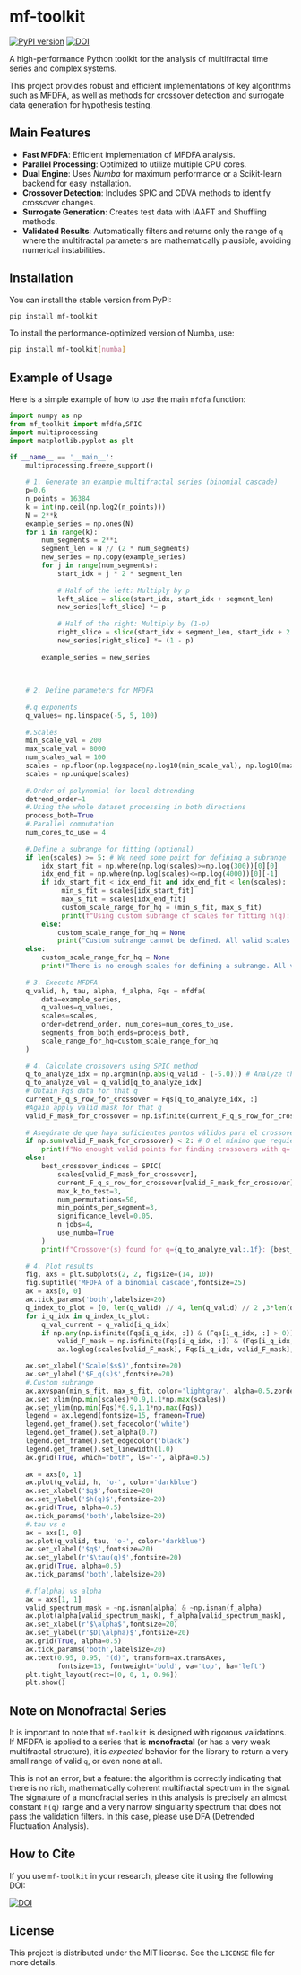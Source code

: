 # mf-toolkit

[![PyPI version](https://badge.fury.io/py/mf-toolkit.svg)](https://pypi.org/project/mf-toolkit/0.1.0/)
[![DOI](https://zenodo.org/badge/DOI/10.5281/zenodo.15858623.svg)](https://doi.org/10.5281/zenodo.15858623)

A high-performance Python toolkit for the analysis of multifractal time series and complex systems.

This project provides robust and efficient implementations of key algorithms such as MFDFA, as well as methods for crossover detection and surrogate data generation for hypothesis testing.

## Main Features

* **Fast MFDFA**: Efficient implementation of MFDFA analysis.
* **Parallel Processing**: Optimized to utilize multiple CPU cores.
* **Dual Engine**: Uses *Numba* for maximum performance or a Scikit-learn backend for easy installation.
* **Crossover Detection**: Includes SPIC and CDVA methods to identify crossover changes.
* **Surrogate Generation**: Creates test data with IAAFT and Shuffling methods.
* **Validated Results**: Automatically filters and returns only the range of `q` where the multifractal parameters are mathematically plausible, avoiding numerical instabilities.

## Installation

You can install the stable version from PyPI:

```bash
pip install mf-toolkit
```

To install the performance-optimized version of Numba, use:
```bash
pip install mf-toolkit[numba]
```

## Example of Usage

Here is a simple example of how to use the main `mfdfa` function:

```python
import numpy as np
from mf_toolkit import mfdfa,SPIC
import multiprocessing
import matplotlib.pyplot as plt 

if __name__ == '__main__':
    multiprocessing.freeze_support()
    
    # 1. Generate an example multifractal series (binomial cascade)
    p=0.6
    n_points = 16384
    k = int(np.ceil(np.log2(n_points)))
    N = 2**k
    example_series = np.ones(N)
    for i in range(k):
        num_segments = 2**i
        segment_len = N // (2 * num_segments)
        new_series = np.copy(example_series)
        for j in range(num_segments):
            start_idx = j * 2 * segment_len
                
            # Half of the left: Multiply by p
            left_slice = slice(start_idx, start_idx + segment_len)
            new_series[left_slice] *= p
                
            # Half of the right: Multiply by (1-p)
            right_slice = slice(start_idx + segment_len, start_idx + 2 * segment_len)
            new_series[right_slice] *= (1 - p)
                
        example_series = new_series
            
    
    
    # 2. Define parameters for MFDFA
    
    #.q exponents
    q_values= np.linspace(-5, 5, 100)
    
    #.Scales
    min_scale_val = 200
    max_scale_val = 8000
    num_scales_val = 100 
    scales = np.floor(np.logspace(np.log10(min_scale_val), np.log10(max_scale_val), num_scales_val)).astype(int)
    scales = np.unique(scales) 
    
    #.Order of polynomial for local detrending
    detrend_order=1
    #.Using the whole dataset processing in both directions
    process_both=True
    #.Parallel computation
    num_cores_to_use = 4 
    
    #.Define a subrange for fitting (optional)
    if len(scales) >= 5: # We need some point for defining a subrange
        idx_start_fit = np.where(np.log(scales)>=np.log(300))[0][0]
        idx_end_fit = np.where(np.log(scales)<=np.log(4000))[0][-1]
        if idx_start_fit < idx_end_fit and idx_end_fit < len(scales):
             min_s_fit = scales[idx_start_fit]
             max_s_fit = scales[idx_end_fit]
             custom_scale_range_for_hq = (min_s_fit, max_s_fit)
             print(f"Using custom subrange of scales for fitting h(q): {custom_scale_range_for_hq}")
        else:
            custom_scale_range_for_hq = None
            print("Custom subrange cannot be defined. All valid scales will be used.")
    else:
        custom_scale_range_for_hq = None 
        print("There is no enough scales for defining a subrange. All valid scales will be used")
    
    # 3. Execute MFDFA
    q_valid, h, tau, alpha, f_alpha, Fqs = mfdfa(
        data=example_series,
        q_values=q_values,
        scales=scales,
        order=detrend_order, num_cores=num_cores_to_use,
        segments_from_both_ends=process_both, 
        scale_range_for_hq=custom_scale_range_for_hq   
    )
    
    # 4. Calculate crossovers using SPIC method
    q_to_analyze_idx = np.argmin(np.abs(q_valid - (-5.0))) # Analyze the case of q=-5.0
    q_to_analyze_val = q_valid[q_to_analyze_idx]
    # Obtain Fqs data for that q
    current_F_q_s_row_for_crossover = Fqs[q_to_analyze_idx, :]
    #Again apply valid mask for that q
    valid_F_mask_for_crossover = np.isfinite(current_F_q_s_row_for_crossover) & (current_F_q_s_row_for_crossover > 0)
    
    # Asegúrate de que haya suficientes puntos válidos para el crossover
    if np.sum(valid_F_mask_for_crossover) < 2: # O el mínimo que requiera find_best_crossovers
        print(f"No enought valid points for finding crossovers with q={q_to_analyze_val:.1f}")
    else:
        best_crossover_indices = SPIC(
            scales[valid_F_mask_for_crossover], 
            current_F_q_s_row_for_crossover[valid_F_mask_for_crossover],
            max_k_to_test=3, 
            num_permutations=50, 
            min_points_per_segment=3, 
            significance_level=0.05,
            n_jobs=4,
            use_numba=True
        )
        print(f"Crossover(s) found for q={q_to_analyze_val:.1f}: {best_crossover_indices}")
        
    # 4. Plot results
    fig, axs = plt.subplots(2, 2, figsize=(14, 10))
    fig.suptitle('MFDFA of a binomial cascade',fontsize=25)
    ax = axs[0, 0]
    ax.tick_params('both',labelsize=20)
    q_index_to_plot = [0, len(q_valid) // 4, len(q_valid) // 2 ,3*len(q_valid) // 4,len(q_valid) - 1]
    for i_q_idx in q_index_to_plot:
        q_val_current = q_valid[i_q_idx]
        if np.any(np.isfinite(Fqs[i_q_idx, :]) & (Fqs[i_q_idx, :] > 0)):
            valid_F_mask = np.isfinite(Fqs[i_q_idx, :]) & (Fqs[i_q_idx, :] > 0)
            ax.loglog(scales[valid_F_mask], Fqs[i_q_idx, valid_F_mask], 'o-', label=f'q={q_val_current:.1f}',zorder=1)

    ax.set_xlabel('Scale($s$)',fontsize=20)
    ax.set_ylabel('$F_q(s)$',fontsize=20)
    #.Custom subrange
    ax.axvspan(min_s_fit, max_s_fit, color='lightgray', alpha=0.5,zorder=0)
    ax.set_xlim(np.min(scales)*0.9,1.1*np.max(scales))
    ax.set_ylim(np.min(Fqs)*0.9,1.1*np.max(Fqs))
    legend = ax.legend(fontsize=15, frameon=True)
    legend.get_frame().set_facecolor('white')      
    legend.get_frame().set_alpha(0.7)             
    legend.get_frame().set_edgecolor('black')
    legend.get_frame().set_linewidth(1.0)
    ax.grid(True, which="both", ls="-", alpha=0.5)
    
    ax = axs[0, 1]
    ax.plot(q_valid, h, 'o-', color='darkblue')
    ax.set_xlabel('$q$',fontsize=20)
    ax.set_ylabel('$h(q)$',fontsize=20)
    ax.grid(True, alpha=0.5)
    ax.tick_params('both',labelsize=20)
    #.tau vs q
    ax = axs[1, 0]
    ax.plot(q_valid, tau, 'o-', color='darkblue')
    ax.set_xlabel('$q$',fontsize=20)
    ax.set_ylabel(r'$\tau(q)$',fontsize=20)
    ax.grid(True, alpha=0.5)
    ax.tick_params('both',labelsize=20)
    
    #.f(alpha) vs alpha
    ax = axs[1, 1]
    valid_spectrum_mask = ~np.isnan(alpha) & ~np.isnan(f_alpha)
    ax.plot(alpha[valid_spectrum_mask], f_alpha[valid_spectrum_mask], 'o-', color='darkblue')
    ax.set_xlabel(r'$\alpha$',fontsize=20)
    ax.set_ylabel(r'$D(\alpha)$',fontsize=20)
    ax.grid(True, alpha=0.5)
    ax.tick_params('both',labelsize=20)
    ax.text(0.95, 0.95, "(d)", transform=ax.transAxes,
            fontsize=15, fontweight='bold', va='top', ha='left')
    plt.tight_layout(rect=[0, 0, 1, 0.96])
    plt.show()

```
## Note on Monofractal Series

It is important to note that `mf-toolkit` is designed with rigorous validations. If MFDFA is applied to a series that is **monofractal** (or has a very weak multifractal structure), it is *expected* behavior for the library to return a very small range of valid `q`, or even none at all.

This is not an error, but a feature: the algorithm is correctly indicating that there is no rich, mathematically coherent multifractal spectrum in the signal. The signature of a monofractal series in this analysis is precisely an almost constant `h(q)` range and a very narrow singularity spectrum that does not pass the validation filters. In this case, please use DFA (Detrended Fluctuation Analysis).

## How to Cite

If you use `mf-toolkit` in your research, please cite it using the following DOI:

[![DOI](https://zenodo.org/badge/DOI/TU_DOI_AQUI.svg)](https://doi.org/TU_DOI_AQUI)


## License

This project is distributed under the MIT license. See the `LICENSE` file for more details.
